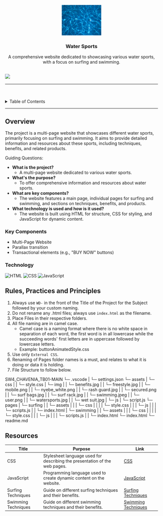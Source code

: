 <a name="readme-top"></a>

<br/>

<br />
<div align="center">
  <a href="https://github.com/forgiatoss/">
    <img src="/assets/img/watersports.jpg" alt="Nyebe" width="130" height="100">
  </a>
  <h3 align="center">Water Sports</h3>
</div>
<div align="center">
  A comprehensive website dedicated to showcasing various water sports, with a focus on surfing and swimming.
</div>

<br />

![](https://visit-counter.vercel.app/counter.png?page=forgiatoss/SW4_CHAVENIA_TB01-MAIN)

---

<br />
<br />

<details>
  <summary>Table of Contents</summary>
  <ol>
    <li>
      <a href="#overview">Overview</a>
      <ol>
        <li>
          <a href="#key-components">Key Components</a>
        </li>
        <li>
          <a href="#technology">Technology</a>
        </li>
      </ol>
    </li>
    <li>
      <a href="#rules-practices-and-principles">Rules, Practices and Principles</a>
    </li>
    <li>
      <a href="#resources">Resources</a>
    </li>
  </ol>
</details>

---

## Overview

The project is a multi-page website that showcases different water sports, primarily focusing on surfing and swimming. It aims to provide detailed information and resources about these sports, including techniques, benefits, and related products.

Guiding Questions:
- **What is the project?**
  - A multi-page website dedicated to various water sports.
- **What's the purpose?**
  - To offer comprehensive information and resources about water sports.
- **What are key components?**
  - The website features a main page, individual pages for surfing and swimming, and sections on techniques, benefits, and products.
- **What technology is used and how is it used?**
  - The website is built using HTML for structure, CSS for styling, and JavaScript for dynamic content.

### Key Components
- Multi-Page Website
- Parallax transition
- Transactional elements (e.g., "BUY NOW" buttons)

### Technology
![HTML](https://img.shields.io/badge/HTML-E34F26?style=for-the-badge&logo=html5&logoColor=white)
![CSS](https://img.shields.io/badge/CSS-1572B6?style=for-the-badge&logo=css3&logoColor=white)
![JavaScript](https://img.shields.io/badge/JavaScript-F7DF1E?style=for-the-badge&logo=javascript&logoColor=black)

## Rules, Practices and Principles
1. Always use `WD-` in the front of the Title of the Project for the Subject followed by your custom naming.
2. Do not rename any .html files; always use `index.html` as the filename.
3. Place Files in their respective folders.
4. All file naming are in camel case.
   - Camel case is a naming format where there is no white space in separation of each word, the first word is in all lowercase while the succeeding words' first letters are in uppercase followed by lowercase letters.
   - Example: buttonAnimatedStyle.css
5. Use only `External CSS`.
6. Renaming of Pages folder names is a must, and relates to what it is doing or data it is holding.
7. File Structure to follow below.

SW4_CHAVENIA_TB01-MAIN
└─ .vscode
| └─ settings.json
└─ assets
| └─ css
| | └─ style.css
| └─ img
| | └─ benefits.jpg
| | └─ freestyle.jpg
| | └─ mobile.png
| | └─ nyebe_white.png
| | └─ rash guard.jpg
| | └─ secured.png
| | └─ surf bags.jpg
| | └─ surf rack.jpg
| | └─ swimming.jpeg
| | └─ user.png
| | └─ watersports.jpg
| | └─ wet suit.jpg
| └─ js
| └─ script.js
└─ pages
| └─ surfing
| | └─ assets
| | | └─ css
| | | | └─ style.css
| | | └─ js
| | | └─ scripts.js
| | └─ index.html
| └─ swimming
| | └─ assets
| | | └─ css
| | | | └─ style.css
| | | └─ js
| | | └─ scripts.js
| | └─ index.html
└─ index.html
└─ readme.md

## Resources

| Title              | Purpose                                                                    | Link                                                                         |
|--------------------|----------------------------------------------------------------------------|------------------------------------------------------------------------------|
| CSS                | Stylesheet language used for describing the presentation of the web pages. | [CSS](https://developer.mozilla.org/en-US/docs/Web/CSS)                      |
| JavaScript         | Programming language used to create dynamic content on the website.        | [JavaScript](https://developer.mozilla.org/en-US/docs/Web/JavaScript)        |
| Surfing Techniques | Guide on different surfing techniques and their benefits.                  | [Surfing Techniques](https://www.surfertoday.com/surfing/surfing-techniques) |
| Swimming Techniques| Guide on different swimming techniques and their benefits.                 | [Swimming Techniques](https://www.swimming.org/justswim/learn-how-to-swim/)  |